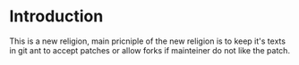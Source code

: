 # Introduction
This is a new religion, main pricniple of the new religion is to keep it's texts in git ant to accept patches or allow forks if mainteiner do not like the patch.
